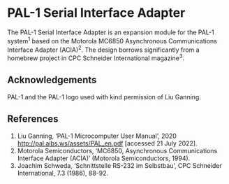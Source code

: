 # PAL-1 Serial Interface Adapter

The PAL-1 Serial Interface Adapter is an expansion module for the PAL-1 system<sup>1</sup> based on the Motorola MC6850 Asynchronous Communications Interface Adapter (ACIA)<sup>2</sup>. The design borrows significantly from a homebrew project in CPC Schneider International magazine<sup>3</sup>.

## Acknowledgements

PAL-1 and the PAL-1 logo used with kind permission of Liu Ganning.

## References
1. Liu Ganning, ‘PAL-1 Microcomputer User Manual’, 2020 <http://pal.aibs.ws/assets/PAL_en.pdf> [accessed 21 July 2022].
2. Motorola Semiconductors, ‘MC6850, Asynchronous Communications Interface Adapter (ACIA)’ (Motorola Semiconductors, 1994).
3. Joachim Schweda, ‘Schnittstelle RS-232 im Selbstbau’, CPC Schneider International, 7.3 (1986), 88-92.
